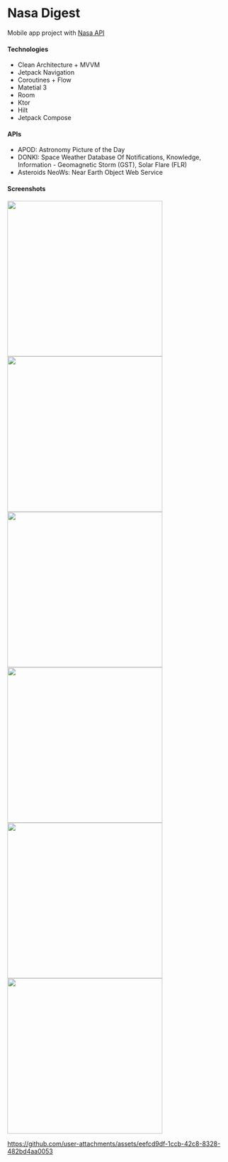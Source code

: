 # Nasa Digest
Mobile app project with [Nasa API](https://api.nasa.gov/)

#### Technologies
- Clean Architecture + MVVM
- Jetpack Navigation
- Coroutines + Flow
- Matetial 3
- Room
- Ktor
- Hilt
- Jetpack Compose

#### APIs
- APOD: Astronomy Picture of the Day
- DONKI: Space Weather Database Of Notifications, Knowledge, Information - Geomagnetic Storm (GST), Solar Flare (FLR)
- Asteroids NeoWs: Near Earth Object Web Service

#### Screenshots
<img alt="" src="https://github.com/kamikadze328/NasaDigest/blob/master/Screenshots/img.webp" width="350"> <img alt="" src="https://github.com/kamikadze328/NasaDigest/blob/master/Screenshots/img_1.webp" width="350">
<img alt="" src="https://github.com/kamikadze328/NasaDigest/blob/master/Screenshots/img_2.webp" width="350"> <img alt="" src="https://github.com/kamikadze328/NasaDigest/blob/master/Screenshots/img_3.webp" width="350">
<img alt="" src="https://github.com/kamikadze328/NasaDigest/blob/master/Screenshots/img_4.webp" width="350"> <img alt="" src="https://github.com/kamikadze328/NasaDigest/blob/master/Screenshots/img_5.webp" width="350">

https://github.com/user-attachments/assets/eefcd9df-1ccb-42c8-8328-482bd4aa0053

